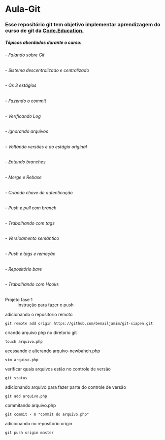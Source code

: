 # Aula-Git

### Esse repositório git tem objetivo implementar aprendizagem do curso de git da [Code.Education.](http://sites.code.education/home-code/)
##### Tópicos abordados durante o curso:
###### - Falando sobre Git
###### - Sistema descentralizado e centralizado
###### - Os 3 estágios
###### - Fazendo o commit
###### - Verificando Log
###### - Ignorando arquivos
###### - Voltando versões e ao estágio original
###### - Entendo branches
###### - Merge e Rebase
###### - Criando chave de autenticação
###### - Push e pull com branch
###### - Trabalhando com tags
###### - Versioamento semântico
###### - Push e tags e remoção
###### -  Repositório bare
###### - Trabalhando com Hooks

<dl>
  <dt>Projeto fase 1</dt>
  <dd>Instrução para fazer o push</dd>
  <p>adicionando o repositorio remoto</p>
  <pre><code>git remote add origin https://github.com/benailjamim/git-siapen.git</code></pre>
  <p>criando arquivo php no diretorio git</p>
  <pre><code>touch arquivo.php</code></pre>
  <p>acessando e alterando arquivo-newbahch.php</p>
  <pre><code>vim arquivo.php</code></pre>
  <p>verificar quais arquivos estão no controle de versão</p>
  <pre><code>git status</code></pre>
  <p>adicionando arquivo para fazer parte do controle de versão</p>
  <pre><code>git add arquivo.php</code></pre>
  <p>commitando arquivo.php</p>
  <pre><code>git commit - m "commit do arquivo.php"</code></pre>
  <p>adicionando no repositório origin</p>
  <pre><code>git push origin master</code></pre>
  
</dl>
